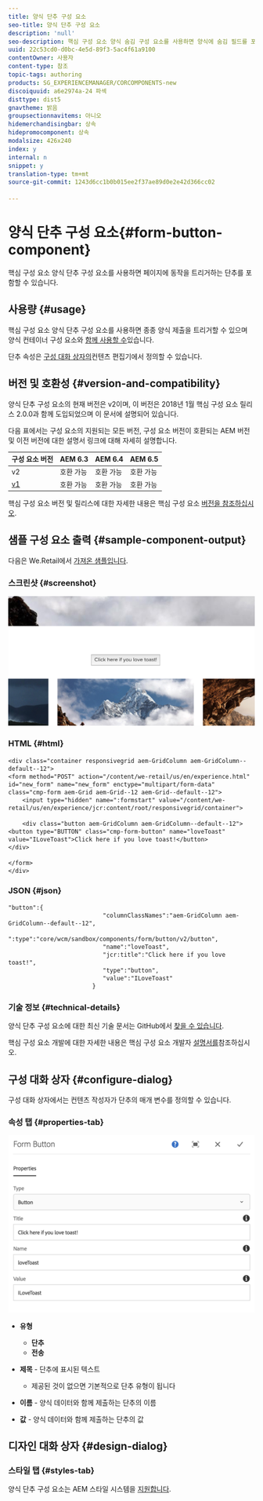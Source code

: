 ```yaml
---
title: 양식 단추 구성 요소
seo-title: 양식 단추 구성 요소
description: 'null'
seo-description: 핵심 구성 요소 양식 숨김 구성 요소를 사용하면 양식에 숨김 필드를 포함할 수 있습니다.
uuid: 22c53cd0-d0bc-4e5d-89f3-5ac4f61a9100
contentOwner: 사용자
content-type: 참조
topic-tags: authoring
products: SG_EXPERIENCEMANAGER/CORCOMPONENTS-new
discoiquuid: a6e2974a-24 파섹
disttype: dist5
gnavtheme: 밝음
groupsectionnavitems: 아니오
hidemerchandisingbar: 상속
hidepromocomponent: 상속
modalsize: 426x240
index: y
internal: n
snippet: y
translation-type: tm+mt
source-git-commit: 1243d6cc1b0b015ee2f37ae89d0e2e42d366cc02

---
```



# 양식 단추 구성 요소{#form-button-component}

핵심 구성 요소 양식 단추 구성 요소를 사용하면 페이지에 동작을 트리거하는 단추를 포함할 수 있습니다.

## 사용량 {#usage}

핵심 구성 요소 양식 단추 구성 요소를 사용하면 종종 양식 제출을 트리거할 수 있으며 양식 컨테이너 구성 요소와 [함께 사용할 수](form-container.md)있습니다.

단추 속성은 [구성 대화 상자의](form-button.md)컨텐츠 편집기에서 정의할 수 있습니다.

## 버전 및 호환성 {#version-and-compatibility}

양식 단추 구성 요소의 현재 버전은 v2이며, 이 버전은 2018년 1월 핵심 구성 요소 릴리스 2.0.0과 함께 도입되었으며 이 문서에 설명되어 있습니다.

다음 표에서는 구성 요소의 지원되는 모든 버전, 구성 요소 버전이 호환되는 AEM 버전 및 이전 버전에 대한 설명서 링크에 대해 자세히 설명합니다.

| 구성 요소 버전 | AEM 6.3 | AEM 6.4 | AEM 6.5 |
|--- |--- |--- |--- |
| v2 | 호환 가능 | 호환 가능 | 호환 가능 |
| [v1](form-button-v1.md) | 호환 가능 | 호환 가능 | 호환 가능 |

핵심 구성 요소 버전 및 릴리스에 대한 자세한 내용은 핵심 구성 요소 [버전을 참조하십시오](versions.md).

## 샘플 구성 요소 출력 {#sample-component-output}

다음은 We.Retail에서 [가져온 샘플입니다](https://helpx.adobe.com/experience-manager/6-5/sites/developing/using/we-retail.html).

### 스크린샷 {#screenshot}

![](assets/screen_shot_2018-01-12at120021.png)

### HTML {#html}

```
<div class="container responsivegrid aem-GridColumn aem-GridColumn--default--12">
<form method="POST" action="/content/we-retail/us/en/experience.html" id="new_form" name="new_form" enctype="multipart/form-data" class="cmp-form aem-Grid aem-Grid--12 aem-Grid--default--12">
    <input type="hidden" name=":formstart" value="/content/we-retail/us/en/experience/jcr:content/root/responsivegrid/container">
    
    <div class="button aem-GridColumn aem-GridColumn--default--12">
<button type="BUTTON" class="cmp-form-button" name="loveToast" value="ILoveToast">Click here if you love toast!</button>
</div>

</form>
</div>
```

### JSON {#json}

```
"button":{  
                           "columnClassNames":"aem-GridColumn aem-GridColumn--default--12",
                           ":type":"core/wcm/sandbox/components/form/button/v2/button",
                           "name":"loveToast",
                           "jcr:title":"Click here if you love toast!",
                           "type":"button",
                           "value":"ILoveToast"
                        }
```

### 기술 정보 {#technical-details}

양식 단추 구성 요소에 대한 최신 기술 문서는 GitHub에서 [찾을 수 있습니다](https://github.com/adobe/aem-core-wcm-components/blob/master/content/src/content/jcr_root/apps/core/wcm/components/form/button/v2/button).

핵심 구성 요소 개발에 대한 자세한 내용은 핵심 구성 요소 개발자 [설명서를](developing.md)참조하십시오.

## 구성 대화 상자 {#configure-dialog}

구성 대화 상자에서는 컨텐츠 작성자가 단추의 매개 변수를 정의할 수 있습니다.

### 속성 탭 {#properties-tab}

![](assets/screen_shot_2018-01-12at120433.png)

* **유형**

   * **단추**
   * **전송**

* **제목** - 단추에 표시된 텍스트

   * 제공된 것이 없으면 기본적으로 단추 유형이 됩니다

* **이름** - 양식 데이터와 함께 제출하는 단추의 이름
* **값** - 양식 데이터와 함께 제출하는 단추의 값

## 디자인 대화 상자 {#design-dialog}

### 스타일 탭 {#styles-tab}

양식 단추 구성 요소는 AEM 스타일 시스템을 [지원합니다](authoring.md#component-styling).